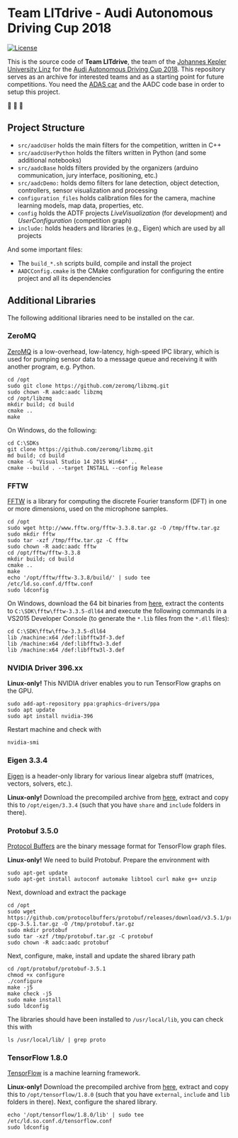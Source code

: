 # Team LITdrive - Audi Autonomous Driving Cup 2018

[![License](https://img.shields.io/badge/License-BSD%203--Clause-blue.svg)](https://opensource.org/licenses/BSD-3-Clause)

This is the source code of **Team LITdrive**, the team of the [Johannes Kepler University Linz](https://www.jku.at/) for the [Audi Autonomous Driving Cup 2018](https://www.audi-autonomous-driving-cup.com/).
This repository serves as an archive for interested teams and as a starting point for future competitions.
You need the [ADAS car](https://www.bfft.de/wp-content/uploads/2017/06/produktreferenz_adas-modellfahrzeug.pdf) and the AADC code base in order to setup this project.

:car: :car: :car:

## Project Structure

- `src/aadcUser` holds the main filters for the competition, written in C++
- `src/aadcUserPython` holds the filters written in Python (and some additional notebooks)
- `src/aadcBase` holds filters provided by the organizers (arduino communication, jury interface, positioning, etc.)
- `src/aadcDemo:` holds demo filters for lane detection, object detection, controllers, sensor visualization and processing
- `configuration_files` holds calibration files for the camera, machine learning models, map data, properties, etc.
- `config` holds the ADTF projects *LiveVisualization* (for development) and *UserConfiguration* (competition graph)
- `include:` holds headers and libraries (e.g., Eigen) which are used by all projects

And some important files:

- The `build_*.sh` scripts build, compile and install the project
- `AADCConfig.cmake` is the CMake configuration for configuring the entire project and all its dependencies

## Additional Libraries

The following additional libraries need to be installed on the car.

### ZeroMQ

[ZeroMQ](http://zeromq.org/) is a low-overhead, low-latency, high-speed IPC library, which is used for pumping sensor data to a message queue and receiving it with another program, e.g. Python.

    cd /opt
    sudo git clone https://github.com/zeromq/libzmq.git
    sudo chown -R aadc:aadc libzmq
    cd /opt/libzmq
    mkdir build; cd build
    cmake ..
    make
	
On Windows, do the following:

	cd C:\SDKs
	git clone https://github.com/zeromq/libzmq.git
	md build; cd build
	cmake -G "Visual Studio 14 2015 Win64" ..
	cmake --build . --target INSTALL --config Release
	
### FFTW

[FFTW](http://www.fftw.org/) is a library for computing the discrete Fourier transform (DFT) in one or more dimensions, used on the microphone samples.

    cd /opt
	sudo wget http://www.fftw.org/fftw-3.3.8.tar.gz -O /tmp/fftw.tar.gz
	sudo mkdir fftw
	sudo tar -xzf /tmp/fftw.tar.gz -C fftw
    sudo chown -R aadc:aadc fftw
    cd /opt/fftw/fftw-3.3.8
    mkdir build; cd build
    cmake ..
    make
	echo '/opt/fftw/fftw-3.3.8/build/' | sudo tee /etc/ld.so.conf.d/fftw.conf	
	sudo ldconfig
	
On Windows, download the 64 bit binaries from [here](ftp://ftp.fftw.org/pub/fftw/fftw-3.3.5-dll64.zip), extract the contents to `C:\SDK\fftw\fftw-3.3.5-dll64` and execute the following commands in a VS2015 Developer Console (to generate the `*.lib` files from the `*.dll` files):

	cd C:\SDK\fftw\fftw-3.3.5-dll64
	lib /machine:x64 /def:libfftw3f-3.def
	lib /machine:x64 /def:libfftw3-3.def
	lib /machine:x64 /def:libfftw3l-3.def

### NVIDIA Driver 396.xx

**Linux-only!** This NVIDIA driver enables you to run TensorFlow graphs on the GPU.

    sudo add-apt-repository ppa:graphics-drivers/ppa
    sudo apt update
    sudo apt install nvidia-396

Restart machine and check with

    nvidia-smi

### Eigen 3.3.4

[Eigen](http://eigen.tuxfamily.org/index.php?title=Main_Page) is a header-only library for various linear algebra stuff (matrices, vectors, solvers, etc.).

**Linux-only!** Download the precompiled archive from [here](https://drive.google.com/file/d/1m8tXbVHjtSuV_cpZmR51T1Z4Kzz9et-3/view?usp=sharing), extract and copy this to `/opt/eigen/3.3.4` (such that you have `share` and `include` folders in there).

### Protobuf 3.5.0

[Protocol Buffers](https://developers.google.com/protocol-buffers/) are the binary message format for TensorFlow graph files.

**Linux-only!** We need to build Protobuf. Prepare the environment with

    sudo apt-get update
    sudo apt-get install autoconf automake libtool curl make g++ unzip

Next, download and extract the package

    cd /opt
    sudo wget https://github.com/protocolbuffers/protobuf/releases/download/v3.5.1/protobuf-cpp-3.5.1.tar.gz -O /tmp/protobuf.tar.gz
    sudo mkdir protobuf
    sudo tar -xzf /tmp/protobuf.tar.gz -C protobuf
    sudo chown -R aadc:aadc protobuf

Next, configure, make, install and update the shared library path

    cd /opt/protobuf/protobuf-3.5.1
    chmod +x configure
    ./configure
    make -j5
    make check -j5
    sudo make install
    sudo ldconfig

The libraries should have been installed to `/usr/local/lib`, you can check this with

    ls /usr/local/lib/ | grep proto

### TensorFlow 1.8.0

[TensorFlow](https://www.tensorflow.org/) is a machine learning framework.

**Linux-only!** Download the precompiled archive from [here](https://drive.google.com/file/d/1lY8VUlROLTkavQFePoHVidur-TpKr1fj/view?usp=sharing), extract and copy this to `/opt/tensorflow/1.8.0` (such that you have `external`, `include` and `lib` folders in there). Next, configure the shared library.

    echo '/opt/tensorflow/1.8.0/lib' | sudo tee /etc/ld.so.conf.d/tensorflow.conf
    sudo ldconfig
